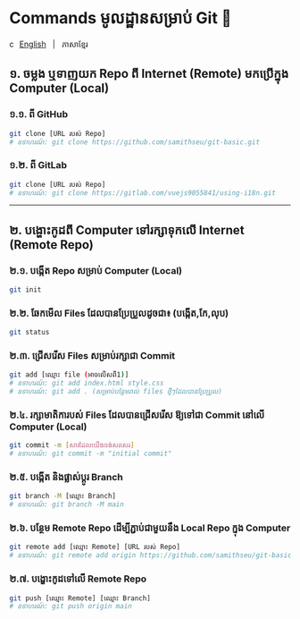 # Commands មូលដ្ឋានសម្រាប់ Git 🤏

<p align="left">
  <span><img height=14 src="https://github.com/user-attachments/assets/3cd10117-9624-48fa-b8aa-429382734ede" alt="choosing language" /> </span>
  <a href="README.md">English</a> &nbsp; | &nbsp;
  <a>ភាសាខ្មែរ</a>
</p>

## ១. ចម្លង ឬទាញយក Repo ពី Internet (Remote) មកប្រើក្នុង Computer (Local)

### ១.១. ពី GitHub

```bash
git clone [URL របស់ Repo]
# ឧទាហរណ៍: git clone https://github.com/samithseu/git-basic.git
```

### ១.២. ពី GitLab

```bash
git clone [URL របស់ Repo]
# ឧទាហរណ៍: git clone https://gitlab.com/vuejs9055841/using-i18n.git
```

---

## ២. បង្ហោះកូដពី Computer ទៅរក្សាទុកលើ Internet (Remote Repo)

### ២.១. បង្កើត Repo សម្រាប់ Computer (Local)

```bash
git init
```

### ២.២. ឆែកមើល Files ដែលបានប្រែប្រួលដូចជា៖ (បង្កើត,កែ,លុប)

```bash
git status
```

### ២.៣. ជ្រើសរើស Files សម្រាប់រក្សាជា Commit

```bash
git add [ឈ្មោះ file (អាចលើសពី1)]
# ឧទាហរណ៍: git add index.html style.css
# ឧទាហរណ៍: git add . (សម្រាប់បន្ថែមរាល់ files ថ្មីៗដែលបានប្រែប្រួល)
```

### ២.៤. រក្សាមាតិការបស់ Files ដែលបានជ្រើសរើស ឱ្យទៅជា Commit នៅលើ Computer (Local)

```bash
git commit -m [សារដែលយើងចង់សរសេរ]
# ឧទាហរណ៍: git commit -m "initial commit"
```

### ២.៥. បង្កើត និងផ្លាស់ប្ដូរ Branch

```bash
git branch -M [ឈ្មោះ Branch]
# ឧទាហរណ៍: git branch -M main
```

### ២.៦. បន្ថែម Remote Repo ដើម្បីភ្ជាប់ជាមួយនឹង Local Repo ក្នុង Computer

```bash
git remote add [ឈ្មោះ Remote] [URL របស់ Repo]
# ឧទាហរណ៍: git remote add origin https://github.com/samithseu/git-basic
```

### ២.៧. បង្ហោះកូដទៅលើ Remote Repo

```bash
git push [ឈ្មោះ Remote] [ឈ្មោះ Branch]
# ឧទាហរណ៍: git push origin main
```
